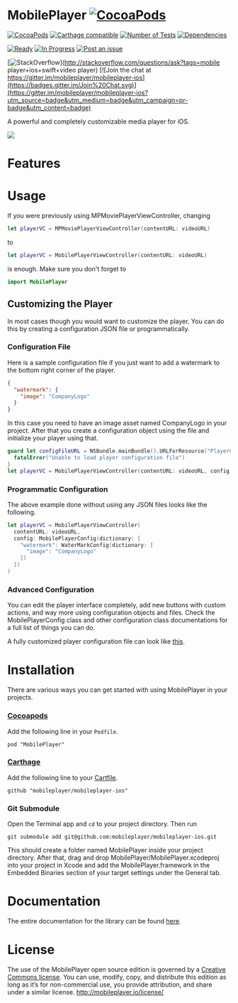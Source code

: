  MobilePlayer [![CocoaPods](https://img.shields.io/cocoapods/p/MobilePlayer.svg?style=flat)](https://cocoapods.org/pods/MobilePlayer)
==================
[![CocoaPods](http://img.shields.io/cocoapods/v/MobilePlayer.svg?style=flat)](http://cocoapods.org/?q=MobilePlayer) [![Carthage compatible](https://img.shields.io/badge/Carthage-compatible-4BC51D.svg?style=flat)](https://github.com/Carthage/Carthage)
[![Number of Tests](https://img.shields.io/badge/Number%20of%20Tests-100+-brightgreen.svg)](https://github.com/mobileplayer/mobileplayer-ios)
[![Dependencies](https://img.shields.io/badge/dependencies-none-brightgreen.svg)](https://github.com/mobileplayer/mobileplayer-ios)

[![Ready](https://badge.waffle.io/mobileplayer/mobileplayer-ios.png?label=Ready&title=Ready)](https://waffle.io/mobileplayer/mobileplayer-ios)
[![In Progress](https://badge.waffle.io/mobileplayer/mobileplayer-ios.png?label=In%20Progress&title=In%20Progress)](https://waffle.io/mobileplayer/mobileplayer-ios)
[![Post an issue](https://img.shields.io/badge/Bug%3F-Post%20an%20issue!-blue.svg)](https://waffle.io/mobileplayer/mobileplayer-ios)

[![StackOverflow](https://img.shields.io/badge/StackOverflow-Ask%20a%20question!-blue.svg)](http://stackoverflow.com/questions/ask?tags=mobile player+ios+swift+video player) 
[![Join the chat at https://gitter.im/mobileplayer/mobileplayer-ios](https://badges.gitter.im/Join%20Chat.svg)](https://gitter.im/mobileplayer/mobileplayer-ios?utm_source=badge&utm_medium=badge&utm_campaign=pr-badge&utm_content=badge)

A powerful and completely customizable media player for iOS.

![](https://raw.github.com/mobileplayer/mobileplayer-ios/chore/beautiful-readme/introduction.gif)

Features
==================

Usage
==================

If you were previously using MPMoviePlayerViewController, changing
```swift
let playerVC = MPMoviePlayerViewController(contentURL: videoURL)
```
to
```swift
let playerVC = MobilePlayerViewController(contentURL: videoURL)
```
is enough. Make sure you don't forget to
```swift
import MobilePlayer
```

## Customizing the Player

In most cases though you would want to customize the player. You can do this by creating a configuration JSON file or programmatically.

### Configuration File

Here is a sample configuration file if you just want to add a watermark to the bottom right corner of the player.

```JSON
{
  "watermark": {
    "image": "CompanyLogo"
  }
}
```

In this case you need to have an image asset named CompanyLogo in your project. After that you create a configuration object using the file and initialize your player using that.

```swift
guard let configFileURL = NSBundle.mainBundle().URLForResource("PlayerConfig", withExtension: "json") else {
  fatalError("Unable to load player configuration file")
}
let playerVC = MobilePlayerViewController(contentURL: videoURL, config: MobilePlayerConfig(fileURL: configFileURL))
```

### Programmatic Configuration

The above example done without using any JSON files looks like the following.

```swift
let playerVC = MobilePlayerViewController(
  contentURL: videoURL,
  config: MobilePlayerConfig(dictionary: [
    "watermark": WaterMarkConfig(dictionary: [
      "image": "CompanyLogo"
    ])
  ])
)
```

### Advanced Configuration

You can edit the player interface completely, add new buttons with custom actions, and way more using configuration
objects and files. Check the MobilePlayerConfig class and other configuration class documentations for a full list of things you can do.

A fully customized player configuration file can look like [this](https://github.com/mobileplayer/mobileplayer-ios/blob/master/MobilePlayerExample/Skin/Netflix.json).

Installation
==================
There are various ways you can get started with using MobilePlayer in your projects.

### [Cocoapods](https://github.com/CocoaPods/CocoaPods)
Add the following line in your `Podfile`.
```
pod "MobilePlayer"
```

### [Carthage](https://github.com/Carthage/Carthage#installing-carthage)
Add the following line to your [Cartfile](https://github.com/Carthage/Carthage/blob/master/Documentation/Artifacts.md#cartfile).
```
github "mobileplayer/mobileplayer-ios"
```

### Git Submodule
Open the Terminal app and `cd` to your project directory. Then run
```
git submodule add git@github.com:mobileplayer/mobileplayer-ios.git
```
This should create a folder named MobilePlayer inside your project directory. After that, drag and drop MobilePlayer/MobilePlayer.xcodeproj into your project in Xcode and add the MobilePlayer.framework in the Embedded Binaries section of your target settings under the General tab.

Documentation
==================

The entire documentation for the library can be found [here](https://htmlpreview.github.io/?https://github.com/movielala/mobileplayer-ios/blob/master/Documentation/index.html).

License
==================

The use of the MobilePlayer open source edition is governed by a [Creative Commons license](http://creativecommons.org/licenses/by-nc-sa/3.0/). You can use, modify, copy, and distribute this edition as long as it’s for non-commercial use, you provide attribution, and share under a similar license.
http://mobileplayer.io/license/
